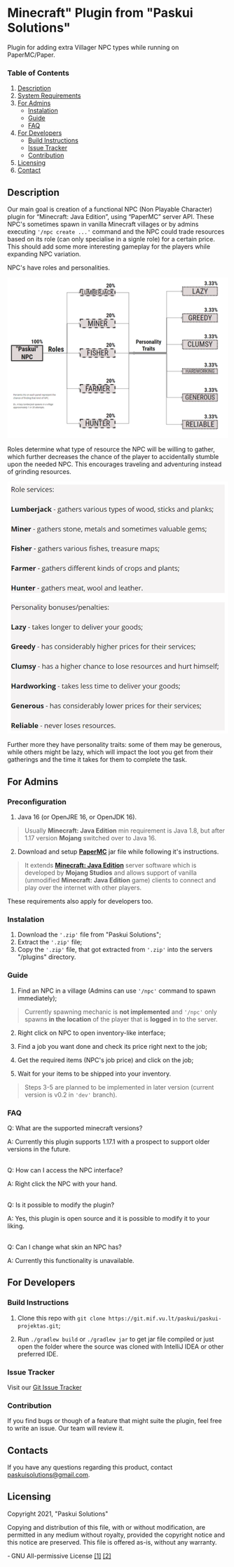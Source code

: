 # Minecraft" Plugin from "Paskui Solutions"

Plugin for adding extra Villager NPC types while running on PaperMC/Paper.

### Table of Contents

1. [Description](#description)
1. [System Requirements](#system-requirements)
1. [For Admins](#for-admins)
   - [Instalation](#instalation)
   - [Guide](#guide)
   - [FAQ](#faq)
1. [For Developers](#for-developers)
   - [Build Instructions](#build-instructions)
   - [Issue Tracker](#issue-tracker)
   - [Contribution](#contribution)
1. [Licensing](#licensing)
1. [Contact](#contact)

## Description

Our main goal is creation of a functional NPC (Non Playable Character) plugin for
“Minecraft: Java Edition”, using “PaperMC” server API. These NPC's sometimes spawn
in vanilla Minecraft villages or by admins executing `'/npc create ...'` command
and the NPC could trade resources based on its role (can only specialise in a signle
role) for a certain price. This should add some more interesting gameplay for the
players while expanding NPC variation.

NPC's have roles and personalities.

![NPC roles and personalities](pictures/rolepersonalitygraph.png)

Roles determine what type of resource the NPC will be willing to gather, which further
decreases the chance of the player to accidentally stumble upon the needed NPC. This
encourages traveling and adventuring instead of grinding resources.

![Short role description](pictures/rolepersonality.png)

Further more they have personality traits: some of them may be generous, while others
might be lazy, which will impact the loot you get from their gatherings and the time
it takes for them to complete the task.

## For Admins

### Preconfiguration

1. Java 16 (or OpenJRE 16, or OpenJDK 16).

> Usually **Minecraft: Java Edition** min requirement is Java 1.8,
> but after 1.17 version **Mojang** switched over to Java 16.

2. Download and setup [**PaperMC**](https://github.com/PaperMC/Paper) jar file
    while following it's instructions.

> It extends [**Minecraft: Java Edition**](https://minecraft.fandom.com/wiki/Java_Edition)
> server software which is developed by **Mojang Studios** and allows support of vanilla
> (unmodified **Minecraft: Java Edition** game) clients to connect and play over the
> internet with other players.

These requirements also apply for developers too.

### Instalation

1. Download the `'.zip'` file from "Paskui Solutions";
2. Extract the `'.zip'` file;
3. Copy the `'.zip'` file, that got extracted from `'.zip'` into the servers "/plugins" directory.

### Guide

1. Find an NPC in a village (Admins can use `'/npc'` command to spawn immediately);

> Currently spawning mechanic is **not implemented** and `'/npc'` only spawns **in the location**
> of the player that is **logged** in to the server.

2. Right click on NPC to open inventory-like interface;

3. Find a job you want done and check its price right next to the job;

4. Get the required items (NPC's job price) and click on the job;

5. Wait for your items to be shipped into your inventory.

> Steps 3-5 are planned to be implemented in later version
> (current version is v0.2 in `'dev'` branch).

### FAQ

Q: What are the supported minecraft versions?

A: Currently this plugin supports 1.17.1 with a prospect to support older
versions in the future.

<br>
Q: How can I access the NPC interface?

A: Right click the NPC with your hand.

<br>
Q: Is it possible to modify the plugin?

A: Yes, this plugin is open source and it is possible to modify it to your liking.

<br>
Q: Can I change what skin an NPC has?

A: Currently this functionality is unavailable.

## For Developers

### Build Instructions

1. Clone this repo with `git clone https://git.mif.vu.lt/paskui/paskui-projektas.git`;

2. Run `./gradlew build` or `./gradlew jar` to get jar file compiled or just open the folder where the source was cloned with IntelliJ IDEA or other preferred IDE.

### Issue Tracker

Visit our [Git Issue Tracker](https://git.mif.vu.lt/paskui/paskui-projektas/-/issues)

### Contribution

If you find bugs or though of a feature that might suite the plugin, feel free to write an issue.
Our team will review it.

## Contacts

If you have any questions regarding this product, contact paskuisolutions@gmail.com.

## Licensing

Copyright 2021, "Paskui Solutions"

Copying and distribution of this file, with or without modification, are permitted in any medium without royalty, provided the copyright notice and this notice are preserved. This file is offered as-is, without any warranty.

- GNU All-permissive License
[[1]](https://www.gnu.org/licenses/license-list.html#GNUAllPermissive)
[[2]](https://www.gnu.org/prep/maintain/html_node/License-Notices-for-Other-Files.html)
